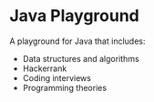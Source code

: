 # Java Playground

A playground for Java that includes:

+ Data structures and algorithms
+ Hackerrank
+ Coding interviews
+ Programming theories

